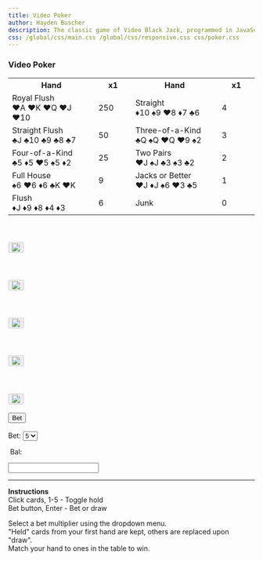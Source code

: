 ```yaml
---
title: Video Poker
author: Hayden Buscher
description: The classic game of Video Black Jack, programmed in JavaScript.
css: /global/css/main.css /global/css/responsive.css css/poker.css
---
```


### Video Poker

<table class="paytable">
    <tr>
        <th style="width:35%">Hand </th>
        <th style="width:15%" id="tableMult1">x1</th>
        <th style="width:35%">Hand</th>
        <th style="width:15%" id="tableMult2">x1</th>
    </tr>
    <tr>
        <td id="hand1">Royal Flush<br><span class="redText">♥A ♥K ♥Q ♥J ♥10</span></td>
        <td id="table1">250</td>
        <td id="hand6">Straight<br><span class="redText">♦10</span> ♠9 <span class="redText">♥8 ♦7</span> ♣6</td>
        <td id="table6">4</td>
    </tr>
    <tr>
        <td id="hand2">Straight Flush<br>♣J ♣10 ♣9 ♣8 ♣7</td>
        <td id="table2">50</td>
        <td id="hand7">Three-of-a-Kind<br>♣Q ♠Q <span class="redText">♥Q ♥9</span> ♠2</td>
        <td id="table7">3</td>
    </tr>
    <tr>
        <td id="hand3">Four-of-a-Kind<br>♣5 <span class="redText">♦5 ♥5</span> ♠5 <span class="redText">♦2</span></td>
        <td id="table3">25</td>
        <td id="hand8">Two Pairs<br><span class="redText">♥J</span> ♠J ♣3 ♠3 <span class="redText">♣2</span></td>
        <td id="table8">2</td>
    </tr>
    <tr>
        <td id="hand4">Full House<br>♠6 <span class="redText">♥6 ♦6</span> ♣K <span class="redText">♥K</span></td>
        <td id="table4">9</td>
        <td id="hand9">Jacks or Better<br><span class="redText">♥J ♦J</span> ♠6 <span class="redText">♥3</span> ♣5</td>
        <td id="table9">1</td>
    </tr>
    <tr>
        <td id="hand5">Flush<br><span class="redText">♦J ♦9 ♦8 ♦4 ♦3</span></td>
        <td id="table5">6</td>
        <td id="hand10">Junk</td>
        <td id="table10">0</td>
    </tr>
</table>

<div class="cardflex">
        <div class="cardDivF" id="cardDivF">
            <h4 id='text1' class="holdText">&nbsp</h4>
            <button class='imgButton' id='holdImg1' disabled onclick=hold(1)>
                <img draggable="false" id='card1' src='js/cards/BLUE_BACK.svg'>
            </button>
        </div>
        <div class="cardDiv">
            <h4 id='text2' class="holdText">&nbsp</h4>
            <button class='imgButton' id='holdImg2' disabled onclick=hold(2)>
                <img draggable="false" id='card2' src='js/cards/BLUE_BACK.svg'>
            </button>
        </div>
        <div class="cardDiv">
            <h4 id='text3' class="holdText">&nbsp</h4>
            <button class='imgButton' id='holdImg3' disabled onclick=hold(3)>
                <img draggable="false" id='card3' src='js/cards/BLUE_BACK.svg'>
            </button>
        </div>
        <div class="cardDiv">
            <h4 id='text4' class="holdText">&nbsp</h4>
            <button class='imgButton' id='holdImg4' disabled onclick=hold(4)>
                <img draggable="false" id='card4' src='js/cards/BLUE_BACK.svg'>
            </button>
        </div>
        <div class="cardDivL"  id="cardDivL">
            <h4 id='text5' class="holdText">&nbsp</h4>
            <button class='imgButton' id='holdImg5' disabled onclick=hold(5)>
                <img draggable="false" id='card5' src='js/cards/BLUE_BACK.svg'>
            </button>
        </div>
</div>

<div class='betdiv'>
    <br>
    <button class='bet' id='bet' type="button" onclick=betAmnt()> Bet</button>
    <br>
    <br>
    <div style="display:inline">
        <p style="display:inline">Bet:</p>
        <select id = "myList" onchange = updateTable()>
            <option>1</option>
            <option>2</option>
            <option>3</option>
            <option>4</option>
            <option selected>5</option>
        </select>
        <div class="balDiv">
            <p class="balText">&nbspBal: </p>
            <input id="balanceDisp" class="balDisp" type="text" value="" readonly>
        </div>
    </div>
</div>

---

**Instructions**  
Click cards, 1-5 - Toggle hold  
Bet button, Enter - Bet or draw  

Select a bet multiplier using the dropdown menu.  
"Held" cards from your first hand are kept, others are replaced upon "draw".  
Match your hand to ones in the table to win.  


<script src="js/cards/cardparse.js"></script>
<script src="js/poker/pokerVideo copy.js"></script>
